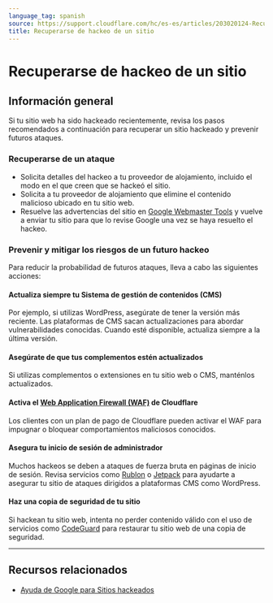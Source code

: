 ```yaml
---
language_tag: spanish
source: https://support.cloudflare.com/hc/es-es/articles/203020124-Recuperarse-de-hackeo-de-un-sitio
title: Recuperarse de hackeo de un sitio
---
```


# Recuperarse de hackeo de un sitio



## Información general

Si tu sitio web ha sido hackeado recientemente, revisa los pasos recomendados a continuación para recuperar un sitio hackeado y prevenir futuros ataques.

### Recuperarse de un ataque

-   Solicita detalles del hackeo a tu proveedor de alojamiento, incluido el modo en el que creen que se hackeó el sitio.
-   Solicita a tu proveedor de alojamiento que elimine el contenido malicioso ubicado en tu sitio web.
-   Resuelve las advertencias del sitio en [Google Webmaster Tools](https://www.google.com/webmasters/tools) y vuelve a enviar tu sitio para que lo revise Google una vez se haya resuelto el hackeo.

### Prevenir y mitigar los riesgos de un futuro hackeo

Para reducir la probabilidad de futuros ataques, lleva a cabo las siguientes acciones:

#### Actualiza siempre tu Sistema de gestión de contenidos (CMS)

Por ejemplo, si utilizas WordPress, asegúrate de tener la versión más reciente. Las plataformas de CMS sacan actualizaciones para abordar vulnerabilidades conocidas. Cuando esté disponible, actualiza siempre a la última versión.

#### Asegúrate de que tus complementos estén actualizados

Si utilizas complementos o extensiones en tu sitio web o CMS, manténlos actualizados.

#### Activa el [Web Application Firewall (WAF)](https://www.cloudflare.com/waf) de Cloudflare 

Los clientes con un plan de pago de Cloudflare pueden activar el WAF para impugnar o bloquear comportamientos maliciosos conocidos.

#### Asegura tu inicio de sesión de administrador

Muchos hackeos se deben a ataques de fuerza bruta en páginas de inicio de sesión. Revisa servicios como [Rublon](https://rublon.com/) o [Jetpack](https://jetpack.com/features/security/) para ayudarte a asegurar tu sitio de ataques dirigidos a plataformas CMS como WordPress.

#### Haz una copia de seguridad de tu sitio

Si hackean tu sitio web, intenta no perder contenido válido con el uso de servicios como [CodeGuard](https://www.cloudflare.com/apps/codeguard) para restaurar tu sitio web de una copia de seguridad.

___

## Recursos relacionados

-   [Ayuda de Google para Sitios hackeados](http://www.google.com/webmasters/hacked/)

